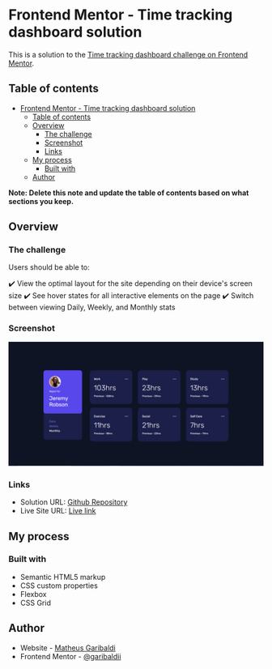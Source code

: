 # Frontend Mentor - Time tracking dashboard solution

This is a solution to the [Time tracking dashboard challenge on Frontend Mentor](https://www.frontendmentor.io/challenges/time-tracking-dashboard-UIQ7167Jw).
## Table of contents

- [Frontend Mentor - Time tracking dashboard solution](#frontend-mentor---time-tracking-dashboard-solution)
  - [Table of contents](#table-of-contents)
  - [Overview](#overview)
    - [The challenge](#the-challenge)
    - [Screenshot](#screenshot)
    - [Links](#links)
  - [My process](#my-process)
    - [Built with](#built-with)
  - [Author](#author)

**Note: Delete this note and update the table of contents based on what sections you keep.**

## Overview

### The challenge

Users should be able to:

✔️ View the optimal layout for the site depending on their device's screen size
✔️ See hover states for all interactive elements on the page
✔️ Switch between viewing Daily, Weekly, and Monthly stats

### Screenshot

![](./images/screenshot%20routine.PNG)



### Links

- Solution URL: [Github Repository](https://github.com/garibaldii/routineDisplay)
- Live Site URL: [Live link](https://garibaldii.github.io/routineDisplay/)

## My process

### Built with

- Semantic HTML5 markup
- CSS custom properties
- Flexbox
- CSS Grid

## Author

- Website - [Matheus Garibaldi](https://garibaldii.github.io/meu-primeiro-portfolio/)
- Frontend Mentor - [@garibaldii](https://www.frontendmentor.io/profile/garibaldii)

